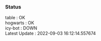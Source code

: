 ### Status


table : OK  
hogwarts : OK  
icy-bot : DOWN  
Latest Update : 2022-09-03 16:12:14.557674
